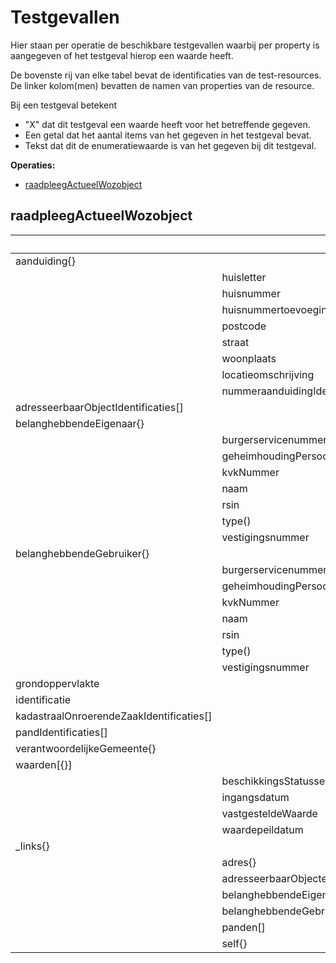 # Testgevallen

Hier staan per operatie de beschikbare testgevallen waarbij per property is aangegeven of het testgeval hierop een waarde heeft.

De bovenste rij van elke tabel bevat de identificaties van de test-resources.
De linker kolom(men) bevatten de namen van properties van de resource.

Bij een testgeval betekent
- "X" dat dit testgeval een waarde heeft voor het betreffende gegeven.
- Een getal dat het aantal items van het gegeven in het testgeval bevat.
- Tekst dat dit de enumeratiewaarde is van het gegeven bij dit testgeval.

**Operaties:**

- [raadpleegActueelWozobject](#raadpleegActueelWozobject)

## raadpleegActueelWozobject

||||000500055044|800000051111|800000093455|
|--- |--- |--- |--- |--- |--- |
|aanduiding{}|||X|X|X|
||huisletter|||X||
||huisnummer||X|X|X|
||huisnummertoevoeging|||X||
||postcode||X|X|X|
||straat||X|X|X|
||woonplaats||X|X|X|
||locatieomschrijving|||||
||nummeraanduidingIdentificatie||X|X|X|
|adresseerbaarObjectIdentificaties[]|||1|1|1|
|belanghebbendeEigenaar{}|||X|X|X|
||burgerservicenummer||X||X|
||geheimhoudingPersoonsgegevens(?)||False|False|False|
||kvkNummer|||||
||naam||X|X|X|
||rsin|||X||
||type()||natuurlijk_persoon|niet_natuurlijk_persoon|natuurlijk_persoon|
||vestigingsnummer|||||
|belanghebbendeGebruiker{}||||X||
||burgerservicenummer|||||
||geheimhoudingPersoonsgegevens(?)|||False||
||kvkNummer|||||
||naam|||X||
||rsin|||X||
||type()|||niet_natuurlijk_persoon||
||vestigingsnummer|||||
|grondoppervlakte|||X|X|X|
|identificatie|||X|X|X|
|kadastraalOnroerendeZaakIdentificaties[]|||0|3|1|
|pandIdentificaties[]|||0|3|1|
|verantwoordelijkeGemeente{}|||X|X|X|
|waarden[{}]||||||
||beschikkingsStatussen[{}]|||||
||ingangsdatum|||||
||vastgesteldeWaarde|||||
||waardepeildatum|||||
|_links{}|||X|X|X|
||adres{}|||||
||adresseerbaarObjecten[]|||||
||belanghebbendeEigenaar{}|||||
||belanghebbendeGebruiker{}|||||
||panden[]|||||
||self{}||X|X|X|
